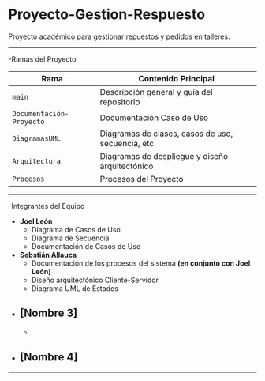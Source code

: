 # Proyecto-Gestion-Respuesto
Proyecto académico para gestionar repuestos y pedidos en talleres.


---

-Ramas del Proyecto

| Rama                     | Contenido Principal                                  |
|--------------------------|------------------------------------------------------|
| `main`                   | Descripción general y guía del repositorio           |
| `Documentación-Proyecto` | Documentación Caso de Uso                            |
| `DiagramasUML`           | Diagramas de clases, casos de uso, secuencia, etc    |
| `Arquitectura`           | Diagramas de despliegue y diseño arquitectónico      |
| `Procesos`               | Procesos del Proyecto                                |

---

-Integrantes del Equipo

- **Joel León**  
  - Diagrama de Casos de Uso  
  - Diagrama de Secuencia  
  - Documentación de Casos de Uso  
- **Sebstián Allauca**  
  - Documentación de los procesos del sistema **(en conjunto con Joel León)**
  - Diseño arquitectónico Cliente-Servidor
  - Diagrama UML de Estados
- [Nombre 3]  
  - 
  - 
- [Nombre 4]  
  - 

---

